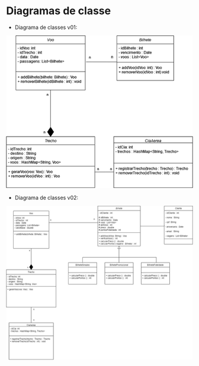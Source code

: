 # Diagramas de classe

- Diagrama de classes v01:

![Digrama v01](Versao01.png)

- Diagrama de classes v02:

![Digrama v02](Versao02.jpg)